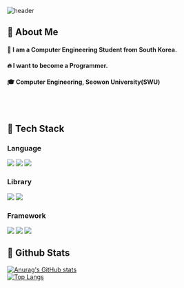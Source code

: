 <div>
  
  <!--Header-->
  ![header](https://capsule-render.vercel.app/api?type=waving&color=gradient&height=300&section=header&text=반가워요)
  
</div>

<div>
  <!--Body-->
  
  ## 👀 About Me
  #### :raising_hand: I am a Computer Engineering Student from South Korea.<br/>
  #### :fire: I want to become a Programmer.<br/>
  #### :mortar_board: Computer Engineering, Seowon University(SWU)
  <br/>
  <br/>
  
  ## 🧱 Tech Stack
  ### Language
  <!--Python-->
  <img src="https://img.shields.io/badge/Python-3776AB?style=flat-square&logo=Python&logoColor=white"/>
  <!--C-->
  <img src="https://img.shields.io/badge/c-A8B9CC?&style=flat-square&logo=c&logoColor=white"/>
  <!--JavaScript-->
  <img src="https://img.shields.io/badge/JavaScript-F7DF1E?style=flat-square&logo=JavaScript&logoColor=white"/>
  
  ### Library
  <!--PyTorch-->
  <img src="https://img.shields.io/badge/PyTorch-EE4C2C?style=flat-square&logo=PyTorch&logoColor=white"/>
  <!--Selenium-->
  <img src="https://img.shields.io/badge/Selenium-43B02A?style=flat-square&logo=Selenium&logoColor=white"/>
  <br/>
  
  ### Framework
  <!--Flask-->
  <img src="https://img.shields.io/badge/Flask-000000?style=flat-square&logo=Flask&logoColor=white"/>
  <!--Django-->
  <img src="https://img.shields.io/badge/Django-092E20?style=flat-square&logo=Django&logoColor=white"/>
  <!--React-->
  <img src="https://img.shields.io/badge/React-61DAFB?style=flat-square&logo=React&logoColor=white&Color=white"/>
  <br/>
  
  
  ## 🤔 Github Stats
  [![Anurag's GitHub stats](https://github-readme-stats.vercel.app/api?username=victory-swu)](https://github.com/anuraghazra/github-readme-stats)
  <br/>
  [![Top Langs](https://github-readme-stats.vercel.app/api/top-langs/?username=victory-swu)](https://github.com/anuraghazra/github-readme-stats) <br/>

</div>

<!--
**victory-swu/victory-swu** is a ✨ _special_ ✨ repository because its `README.md` (this file) appears on your GitHub profile.

Here are some ideas to get you started:
- Hi there 👋
- 🔭 I’m currently working on ...
- 🌱 I’m currently learning ...
- 👯 I’m looking to collaborate on ...
- 🤔 I’m looking for help with ...
- 💬 Ask me about ...
- 📫 How to reach me: ...
- 😄 Pronouns: ...
- ⚡ Fun fact: ...
-->
